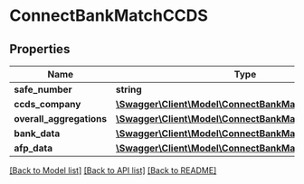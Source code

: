 # ConnectBankMatchCCDS

## Properties
Name | Type | Description | Notes
------------ | ------------- | ------------- | -------------
**safe_number** | **string** |  | [optional] 
**ccds_company** | [**\Swagger\Client\Model\ConnectBankMatchCcdsCompany**](ConnectBankMatchCcdsCompany.md) |  | [optional] 
**overall_aggregations** | [**\Swagger\Client\Model\ConnectBankMatchTotals**](ConnectBankMatchTotals.md) |  | [optional] 
**bank_data** | [**\Swagger\Client\Model\ConnectBankMatchData**](ConnectBankMatchData.md) |  | [optional] 
**afp_data** | [**\Swagger\Client\Model\ConnectBankMatchData**](ConnectBankMatchData.md) |  | [optional] 

[[Back to Model list]](../../README.md#documentation-for-models) [[Back to API list]](../../README.md#documentation-for-api-endpoints) [[Back to README]](../../README.md)

